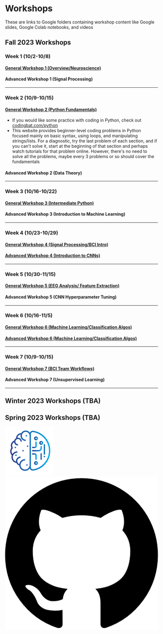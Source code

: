 <link rel="stylesheet" href="../css/styles.css">

# Workshops

These are links to Google folders containing workshop content like Google slides, Google Colab notebooks, and videos
## Fall 2023 Workshops
### Week 1 (10/2-10/8)
#### [General Workshop 1 (Overview/Neuroscience)](https://drive.google.com/drive/folders/16v9oXaLWFUvV1rEJRSMuDn_WdmRl8fN3?usp=drive_link)
#### Advanced Workshop 1 (Signal Processing)
---

### Week 2 (10/9-10/15)
#### [General Workshop 2 (Python Fundamentals)](https://drive.google.com/drive/folders/1hM3OhpaoI78rvSGCUW829UdneXUTjeAW?usp=drive_link)
* If you would like some practice with coding in Python, check out [codingbat.com/python](https://codingbat.com/python)
* This website provides beginner-level coding problems in Python focused mainly on basic syntax, using loops, and manipulating strings/lists. For a diagnostic, try the last problem of each section, and if you can't solve it, start at the beginning of that section and perhaps watch tutorials for that problem online. However, there's no need to solve all the problems, maybe every 3 problems or so should cover the fundamentals

#### Advanced Workshop 2 (Data Theory)
---

### Week 3 (10/16-10/22)
#### [General Workshop 3 (Intermediate Python)](https://drive.google.com/drive/folders/1ShJZjnD60aFw5YVHWwM3cQJtHMlzWJ40?usp=drive_link)
#### Advanced Workshop 3 (Introduction to Machine Learning)
---

### Week 4 (10/23-10/29)
#### [General Workshop 4 (Signal Processing/BCI Intro)](https://drive.google.com/drive/folders/1rR-UIiUx8ZHIh6G5YbEEB8tarfp1uzok?usp=drive_link)
#### [Advanced Workshop 4 (Introduction to CNNs)](https://docs.google.com/presentation/u/8/d/1yQ53q-XoX9GMSQCRaJbQBvj53k0UUv2-YsftoJPQpEo/edit?usp=drive_web&ouid=112654333408205715328)
---

### Week 5 (10/30-11/15)
#### [General Workshop 5 (EEG Analysis/ Feature Extraction)](https://drive.google.com/drive/folders/1avq_ppI87QofXhdeOSrv3sW9vMgimKgq?usp=drive_link)
#### Advanced Workshop 5 (CNN Hyperparameter Tuning)
---

### Week 6 (10/16-11/5)
#### [General Workshop 6 (Machine Learning/Classification Algos)](https://drive.google.com/drive/folders/17gqGkv6ZfXiYBMe6qR3HXt1CeIrdQ77y?usp=drive_link)
#### [Advanced Workshop 6 (Machine Learning/Classification Algos)](https://drive.google.com/drive/folders/17gqGkv6ZfXiYBMe6qR3HXt1CeIrdQ77y?usp=drive_link)
---

### Week 7 (10/9-10/15)
#### [General Workshop 7 (BCI Team Workflows)](https://drive.google.com/drive/folders/1l-iGqwpeialr_Lu2QOdpSQAOtxZ-G1Wr?usp=drive_link)
#### Advanced Workshop 7 (Unsupervised Learning)
---

## Winter 2023 Workshops (TBA)
## Spring 2023 Workshops (TBA)

<footer>
    <div id = "images">
        <a href="https://cruxucla.com">
        <img  class = "logo" border = "0" src = "../images/cruxUclaLogo.webp" alt = "CruX UCLA"/>
        </a>
        <a href="https://github.com/CruXUCLA/cruxucla.github.io">
        <img class = "logo" border = "0" src = "../images/githubLogo.png" alt = "Github"/>
        </a>
    </div>
</footer>